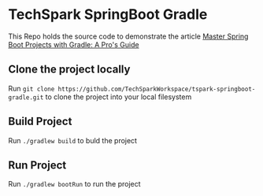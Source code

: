 # TechSpark SpringBoot Gradle 

This Repo holds the source code to demonstrate the article [Master Spring Boot Projects with Gradle: A Pro's Guide](https://techspark.hyppar.org/) 

## Clone the project locally

Run `git clone https://github.com/TechSparkWorkspace/tspark-springboot-gradle.git` to clone the project into your local filesystem

## Build Project

Run `./gradlew build` to buld the project

## Run Project

Run `./gradlew bootRun` to run the project


